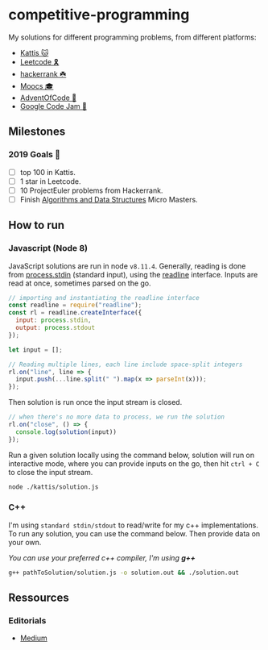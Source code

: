 # competitive-programming

My solutions for different programming problems, from different platforms:

- [Kattis 🐱](https://open.kattis.com)
- [Leetcode 🎗](https://leetcode.com)
- [hackerrank ☘️](https://hackerrank.com)
- [Moocs 🎓](https://www.edx.org)
- [AdventOfCode 🎄](https://adventofcode.com)
- [Google Code Jam 🍓](https://codingcompetitions.withgoogle.com/codejam)

## Milestones

### 2019 Goals 🙈

- [ ] top 100 in Kattis.
- [ ] 1 star in Leetcode.
- [ ] 10 ProjectEuler problems from Hackerrank.
- [ ] Finish [Algorithms and Data Structures](https://www.edx.org/micromasters/ucsandiegox-algorithms-and-data-structures) Micro Masters.

## How to run

### Javascript (Node 8)

JavaScript solutions are run in node `v8.11.4`.
Generally, reading is done from [process.stdin](https://nodejs.org/api/process.html#process_process_stdin) (standard input), using the [readline](https://nodejs.org/api/readline.html) interface. Inputs are read at once, sometimes parsed on the go.

```js
// importing and instantiating the readline interface
const readline = require("readline");
const rl = readline.createInterface({
  input: process.stdin,
  output: process.stdout
});

let input = [];

// Reading multiple lines, each line include space-split integers
rl.on("line", line => {
  input.push(...line.split(" ").map(x => parseInt(x)));
});
```

Then solution is run once the input stream is closed.

```js
// when there's no more data to process, we run the solution
rl.on("close", () => {
  console.log(solution(input))
});
```

Run a given solution locally using the command below, solution will run on interactive mode, where you can provide inputs on the go, then hit `ctrl + C` to close the input stream.

```bash
node ./kattis/solution.js
```

### C++

I'm using `standard stdin/stdout` to read/write for my c++ implementations.
To run any solution, you can use the command below. Then provide data on your own.

*You can use your preferred c++ compiler, I'm using **g++***

```bash
g++ pathToSolution/solution.js -o solution.out && ./solution.out
```

## Ressources

### Editorials

- [Medium](https://medium.com/@TheZaki)